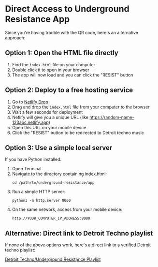 # Direct Access to Underground Resistance App

Since you're having trouble with the QR code, here's an alternative approach:

## Option 1: Open the HTML file directly

1. Find the `index.html` file on your computer
2. Double click it to open in your browser
3. The app will now load and you can click the "RESIST" button

## Option 2: Deploy to a free hosting service

1. Go to [Netlify Drop](https://app.netlify.com/drop)
2. Drag and drop the `index.html` file from your computer to the browser
3. Wait a few seconds for deployment
4. Netlify will give you a unique URL (like https://random-name-123abc.netlify.app)
5. Open this URL on your mobile device
6. Click the "RESIST" button to be redirected to Detroit techno music

## Option 3: Use a simple local server

If you have Python installed:

1. Open Terminal
2. Navigate to the directory containing index.html:
   ```
   cd /path/to/underground-resistance/app
   ```
3. Run a simple HTTP server:
   ```
   python3 -m http.server 8000
   ```
4. On the same network, access from your mobile device:
   ```
   http://YOUR_COMPUTER_IP_ADDRESS:8000
   ```

## Alternative: Direct link to Detroit Techno playlist

If none of the above options work, here's a direct link to a verified Detroit techno playlist:

[Detroit Techno/Underground Resistance Playlist](https://www.youtube.com/watch?v=wNdAbwq5iQ4&list=PLbpXM23jtpkyXr9_JpK6F1mc_-4ZRidwL) 